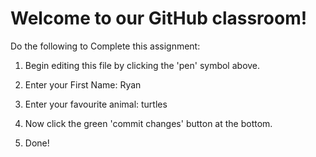# Welcome to our GitHub classroom!

Do the following to Complete this assignment:

1. Begin editing this file by clicking the 'pen' symbol above.

2. Enter your First Name: Ryan   

3. Enter your favourite animal: turtles

4. Now click the green 'commit changes' button at the bottom.

5. Done!
